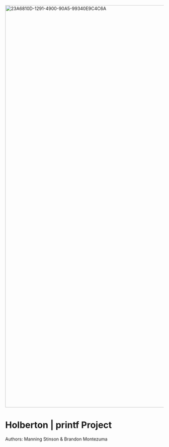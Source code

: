 
<img width="1280" alt="23A6810D-1291-4900-90A5-99340E9C4C6A" src="https://github.com/manningstinson/holbertonschool-printf/assets/104523090/8b5d4fe0-40d1-4d4f-8a71-a5b8c29d57a6">

# Holberton | printf Project
Authors:  Manning Stinson & Brandon Montezuma
